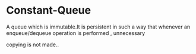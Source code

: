 Constant-Queue
==============

A queue which is immutable.It is persistent in such a way that whenever an enqueue/dequeue operation is performed , unnecessary 

copying is not made..


